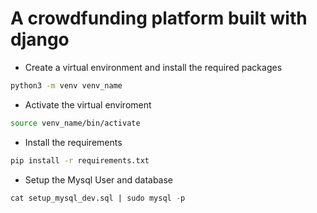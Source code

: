 # A crowdfunding platform built with django



- Create a virtual environment and install the required packages

```bash
python3 -m venv venv_name
```

- Activate the virtual enviroment

```bash
source venv_name/bin/activate
```
- Install the requirements 
```bash
pip install -r requirements.txt
```

- Setup the Mysql User and database

```sql
cat setup_mysql_dev.sql | sudo mysql -p
```